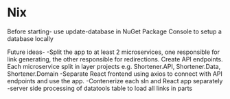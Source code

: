 # Nix

Before starting- use update-database in NuGet Package Console to setup a database locally

Future ideas- 
-Split the app to at least 2 microservices, one responsible for link generating, the other responsible for redirections. Create API endpoints. Each microservice split in layer projects e.g. Shortener.API, Shortener.Data, Shortener.Domain
-Separate React frontend using axios to connect with API endpoints and use the app.
-Contenerize each sln and React app separately -server side processing of datatools table to load all links in parts
